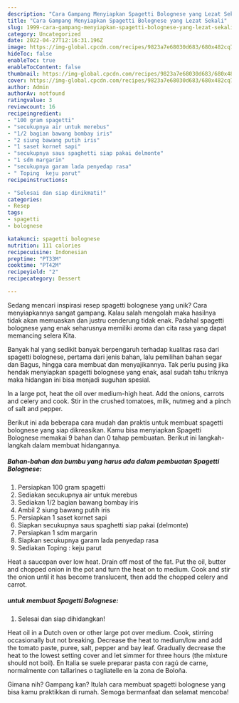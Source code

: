 ```yaml
---
description: "Cara Gampang Menyiapkan Spagetti Bolognese yang Lezat Sekali"
title: "Cara Gampang Menyiapkan Spagetti Bolognese yang Lezat Sekali"
slug: 1999-cara-gampang-menyiapkan-spagetti-bolognese-yang-lezat-sekali
category: Uncategorized
date: 2022-04-27T12:16:31.196Z
image: https://img-global.cpcdn.com/recipes/9823a7e68030d683/680x482cq70/spagetti-bolognese-foto-resep-utama.jpg
hideToc: false
enableToc: true
enableTocContent: false
thumbnail: https://img-global.cpcdn.com/recipes/9823a7e68030d683/680x482cq70/spagetti-bolognese-foto-resep-utama.jpg
cover: https://img-global.cpcdn.com/recipes/9823a7e68030d683/680x482cq70/spagetti-bolognese-foto-resep-utama.jpg
author: Admin
authorAv: notfound
ratingvalue: 3
reviewcount: 16
recipeingredient:
- "100 gram spagetti"
- "secukupnya air untuk merebus"
- "1/2 bagian bawang bombay iris"
- "2 siung bawang putih iris"
- "1 saset kornet sapi"
- "secukupnya saus spaghetti siap pakai delmonte"
- "1 sdm margarin"
- "secukupnya garam lada penyedap rasa"
- " Toping  keju parut"
recipeinstructions:

- "Selesai dan siap dinikmati!"
categories:
- Resep
tags:
- spagetti
- bolognese

katakunci: spagetti bolognese 
nutrition: 111 calories
recipecuisine: Indonesian
preptime: "PT33M"
cooktime: "PT42M"
recipeyield: "2"
recipecategory: Dessert

---
```





Sedang mencari inspirasi resep spagetti bolognese yang unik? Cara menyiapkannya sangat gampang. Kalau salah mengolah maka hasilnya tidak akan memuaskan dan justru cenderung tidak enak. Padahal spagetti bolognese yang enak seharusnya memiliki aroma dan cita rasa yang dapat memancing selera Kita.





Banyak hal yang sedikit banyak berpengaruh terhadap kualitas rasa dari spagetti bolognese, pertama dari jenis bahan, lalu pemilihan bahan segar dan Bagus, hingga cara membuat dan menyajikannya. Tak perlu pusing jika hendak menyiapkan spagetti bolognese yang enak,      asal sudah tahu triknya maka hidangan ini bisa menjadi suguhan spesial.














In a large pot, heat the oil over medium-high heat. Add the onions, carrots and celery and cook. Stir in the crushed tomatoes, milk, nutmeg and a pinch of salt and pepper.






Berikut ini ada beberapa cara mudah dan praktis untuk membuat spagetti bolognese yang siap dikreasikan. Kamu bisa menyiapkan Spagetti Bolognese memakai 9 bahan dan 0 tahap pembuatan. Berikut ini langkah-langkah dalam membuat hidangannya.

<!--inarticleads1-->

##### Bahan-bahan dan bumbu yang harus ada dalam pembuatan Spagetti Bolognese:

1. Persiapkan 100 gram spagetti
1. Sediakan secukupnya air untuk merebus
1. Sediakan 1/2 bagian bawang bombay iris
1. Ambil 2 siung bawang putih iris
1. Persiapkan 1 saset kornet sapi
1. Siapkan secukupnya saus spaghetti siap pakai (delmonte)
1. Persiapkan 1 sdm margarin
1. Siapkan secukupnya garam lada penyedap rasa
1. Sediakan  Toping : keju parut


Heat a saucepan over low heat. Drain off most of the fat. Put the oil, butter and chopped onion in the pot and turn the heat on to medium. Cook and stir the onion until it has become translucent, then add the chopped celery and carrot. 

<!--inarticleads2-->

#####  untuk membuat Spagetti Bolognese:


1. Selesai dan siap dihidangkan!

Heat oil in a Dutch oven or other large pot over medium. Cook, stirring occasionally but not breaking. Decrease the heat to medium/low and add the tomato paste, puree, salt, pepper and bay leaf. Gradually decrease the heat to the lowest setting cover and let simmer for three hours (the mixture should not boil). En Italia se suele preparar pasta con ragú de carne, normalmente con tallarines o tagliatelle en la zona de Boloña. 

Gimana nih? Gampang kan? Itulah cara membuat spagetti bolognese yang bisa kamu praktikkan di rumah. Semoga bermanfaat dan selamat mencoba!
